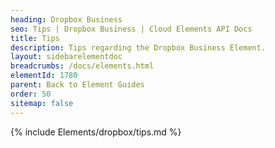 ```yaml
---
heading: Dropbox Business
seo: Tips | Dropbox Business | Cloud Elements API Docs
title: Tips
description: Tips regarding the Dropbox Business Element.
layout: sidebarelementdoc
breadcrumbs: /docs/elements.html
elementId: 1780
parent: Back to Element Guides
order: 50
sitemap: false
---
```


{% include Elements/dropbox/tips.md %}
